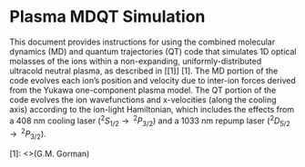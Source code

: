 # Plasma MDQT Simulation

This document provides instructions for using the combined molecular
dynamics (MD) and quantum trajectories (QT) code that simulates 1D
optical molasses of the ions within a non-expanding,
uniformly-distributed ultracold neutral plasma, as described in
[[1]] [1]. The MD portion of the code evolves each ion’s position and
velocity due to inter-ion forces derived from the Yukawa one-component
plasma model. The QT portion of the code evolves the ion wavefunctions
and x-velocities (along the cooling axis) according to the ion-light
Hamiltonian, which includes the effects from a 408 nm cooling laser
($^2S_{1/2}\rightarrow\,^2P_{3/2}$) and a 1033 nm repump laser
($^2D_{5/2}\rightarrow\,^2P_{3/2}$).


[1]: <>(G.M. Gorman)
